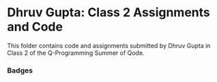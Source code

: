 # Dhruv Gupta: Class 2 Assignments and Code
This folder contains code and assignments submitted by Dhruv Gupta in Class 2 of the Q-Programming Summer of Qode.
### Badges